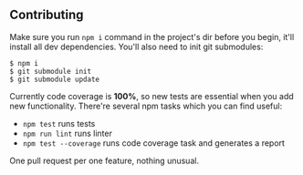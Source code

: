 
## Contributing

Make sure you run `npm i` command in the project's dir before you begin, it'll install all dev dependencies. You'll also need to init git submodules:

```shell
$ npm i
$ git submodule init
$ git submodule update
```

Currently code coverage is **100%**, so new tests are essential when you add new functionality. There're several npm tasks
which you can find useful:

- `npm test` runs tests
- `npm run lint` runs linter
- `npm test --coverage` runs code coverage task and generates a report

One pull request per one feature, nothing unusual.
